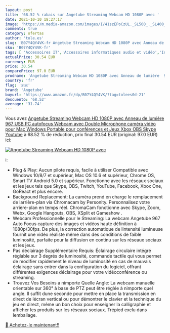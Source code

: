 ```yaml
---
layout: post
title: '68.52 % rabais sur Angetube Streaming Webcam HD 1080P avec '
date: 2021-10-10 18:27:17
image: 'https://m.media-amazon.com/images/I/41szEPoCzUL._SL500_._SL400_.jpg'
comments: true
category: ofertas
author: 'tole.es'
slug: 'B07Y4QY4VK-fr Angetube Streaming Webcam HD 1080P avec Anneau de lumière...'
sku: 'B07Y4QY4VK-fr'
tags: [ 'Accessoires IT','Accessoires informatiques audio et vidéo','Informatique','Webcams et equipement VoIP','angetube', ]
actualPrice: 30.54 EUR
currency: EUR
price: 30.54
comparePrice: 97.0 EUR
prodname: 'Angetube Streaming Webcam HD 1080P avec Anneau de lumière  967 USB PC autofocus Webcam avec Double Microphone  caméra vidéo pour Mac Windows Portable pour conférences et Jeux Xbox OBS Skype Youtube'
country: 'fr'
flag: '🇫🇷'
brand: 'Angetube'
buyurl: 'https://www.amazon.fr/dp/B07Y4QY4VK/?tag=tolees0d-21'
descuento: '68.52'
average: '31.74'
---
```


Vous avez [Angetube Streaming Webcam HD 1080P avec Anneau de lumière  967 USB PC autofocus Webcam avec Double Microphone  caméra vidéo pour Mac Windows Portable pour conférences et Jeux Xbox OBS Skype Youtube](https://www.amazon.fr/dp/B07Y4QY4VK/?tag=tolees0d-21)  à  68.52 % de réduction, prix final  30.54 EUR (original: 97.0 EUR) ici:

[![Angetube Streaming Webcam HD 1080P avec ](https://m.media-amazon.com/images/I/41szEPoCzUL._SL500_._SL400_.jpg)](https://www.amazon.fr/dp/B07Y4QY4VK/?tag=tolees0d-21)

ℹ️:

- Plug & Play: Aucun pilote requis, facile à utiliser Compatible avec Windows 10/8/7 et supérieur, Mac OS 10.6 et supérieur, Chrome OS, Smart TV Android 5.0 et supérieur. Fonctionne avec les réseaux sociaux et les jeux tels que Skype, OBS, Twitch, YouTube, Facebook, Xbox One, GoReact et plus encore.
- Background Replacement: La caméra prend en charge le remplacement de larrière-plan via Chromacam by Personity. Personnalisez votre arrière-plan en temps réel. ChromaCam fonctionne avec Skype, Zoom, Webx, Google Hangouts, OBS, XSplit et Gameshow .
- Webcam Professionnelle pour le Streaming: La webcam Angetube 967 Auto Focus capture des images et vidéos haute définition à 1080p/30fps. De plus, la correction automatique de lintensité lumineuse fournit une vidéo réaliste même dans des conditions de faible luminosité, parfaite pour la diffusion en continu sur les réseaux sociaux et les jeux.
- Pas déclairage Supplémentaire Requis: Éclairage circulaire intégré réglable sur 3 degrés de luminosité, commande tactile qui vous permet de modifier rapidement le niveau de luminosité en cas de mauvais éclairage sans entrer dans la configuration du logiciel, offrant différentes exigences déclairage pour votre vidéoconférence ou streaming.
- Trouvez Vos Besoins a nimporte Quelle Angle: La webcam manuelle orientable sur 360° à base de PTZ peut être réglée à nimporte quel angle. Il suffit dune seconde pour mettre en place la transmission en direct de lécran vertical ou pour démontrer le clavier et la technique du jeu en direct, même un bon choix pour enseigner la calligraphie et afficher les produits sur les réseaux sociaux. Trépied exclu dans lemballage.

[🛒 Achetez-le maintenant!!](https://www.amazon.fr/dp/B07Y4QY4VK/?tag=tolees0d-21)
